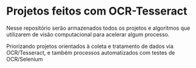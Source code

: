 # Projetos feitos com OCR-Tesseract

Nesse repositório serão armazenados todos os projetos e algoritmos que utilizarem de visão computacional para acelerar algum processo.

Priorizando projetos orientados à coleta e tratamento de dados via OCR/Tesseract, e também processos automatizados com testes de OCR/Selenium
